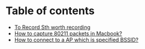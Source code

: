 # Table of contents

* [To Record Sth worth recording](README.md)
* [How to capture 80211 packets in Macbook?](capture-80211-packets-in-macbook.md)
* [How to connect to a AP which is specified BSSID?](how-to-connect-to-a-ap-which-is-specified-bssid.md)

